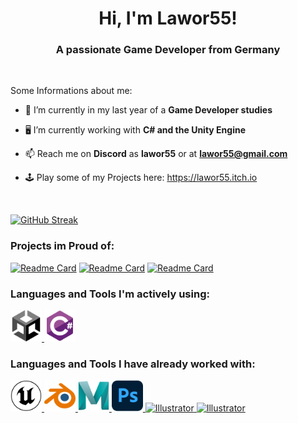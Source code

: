 <!--
**Lawor55/Lawor55** is a ✨ _special_ ✨ repository because its `README.md` (this file) appears on your GitHub profile.

Here are some ideas to get you started:

- 🔭 I’m currently working on ...
- 🌱 I’m currently learning ...
- 👯 I’m looking to collaborate on ...
- 🤔 I’m looking for help with ...
- 💬 Ask me about ...
- 📫 How to reach me: ...
- 😄 Pronouns: ...
- ⚡ Fun fact: ...
-->
<h1 align="center">Hi, I'm Lawor55!</h1>
<h3 align="center">A passionate Game Developer from Germany</h3>

<p><br></p>
Some Informations about me:

- 🔭 I’m currently in my last year of a **Game Developer studies**

- 🖥️ I’m currently working with **C# and the Unity Engine**

- 📫 Reach me on **Discord** as **lawor55** or at **lawor55@gmail.com**

- 🕹️ Play some of my Projects here: https://lawor55.itch.io
<p><br></p>

[![GitHub Streak](https://github-readme-streak-stats.herokuapp.com?user=Lawor55&theme=blue-navy&date_format=j%2Fn%5B%2FY%5D&mode=weekly&ring=2452FF&sideNums=2452FF&background=45%2C0D1E5F%2C000000)](https://git.io/streak-stats)

### Projects im Proud of:
[![Readme Card](https://github-readme-stats.vercel.app/api/pin/?username=lawor55&repo=WiSe23_Leveldesign_Reclaim_your_Soul_UnityProject)](https://github.com/anuraghazra/github-readme-stats)
[![Readme Card](https://github-readme-stats.vercel.app/api/pin/?username=lawor55&repo=Global_Gamejam_2024)](https://github.com/anuraghazra/github-readme-stats)
[![Readme Card](https://github-readme-stats.vercel.app/api/pin/?username=lawor55&repo=GameJam-11)](https://github.com/anuraghazra/github-readme-stats)


<h3 align="left">Languages and Tools I'm actively using:</h3>
<p align="left"> <a href="https://unity.com/de" target="_blank"> <img src="https://github.com/devicons/devicon/blob/master/icons/unity/unity-original.svg" alt="Unity" width="50" height="50"/> </a> 
<a href="https://www.w3schools.com/cs/" target="_blank"> <img src="https://github.com/devicons/devicon/blob/master/icons/csharp/csharp-original.svg" alt="Csharp" width="50" height="50"/> </a>
<h3 align="left">Languages and Tools I have already worked with:</h3>
<a href="https://www.unrealengine.com" target="_blank"> <img src="https://github.com/devicons/devicon/blob/master/icons/unrealengine/unrealengine-original.svg" alt="Unreal Engine" width="50" height="50"/> </a>
<a href="https://www.blender.org" target="_blank"> <img src="https://github.com/devicons/devicon/blob/master/icons/blender/blender-original.svg" alt="Blender" width="50" height="50"/> </a>
<a href="https://www.autodesk.de/products/maya" target="_blank"> <img src="https://github.com/devicons/devicon/blob/master/icons/maya/maya-original.svg" alt="Maya" width="50" height="50"/> </a>
<a href="https://www.adobe.com/de/products/photoshop.html" target="_blank"> <img src="https://github.com/devicons/devicon/blob/master/icons/photoshop/photoshop-original.svg" alt="Photoshop" width="50" height="50"/> </a>
<a href="https://www.adobe.com/de/products/illustrator.html" target="_blank"> <img src="https://www.vectorlogo.zone/logos/adobe_illustrator/adobe_illustrator-icon.svg" alt="Illustrator" width="50" height="50"/> </a>
<a href="https://www.adobe.com/de/products/substance3d-painter.html" target="_blank"> <img src="https://www.adobe.com/content/dam/cc/icons/pt_appicon_256.svg" alt="Illustrator" width="50" height="50"/> </a>
</p>
